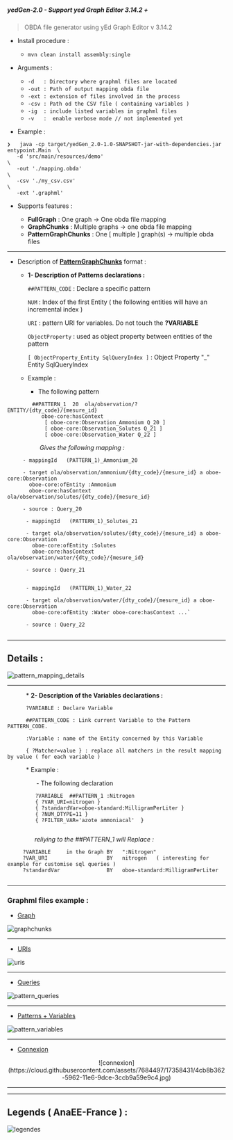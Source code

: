 <h5>yedGen-2.0 - Support yed Graph Editor 3.14.2 +</h5>

 > OBDA file generator using yEd Graph Editor v 3.14.2

- Install procedure :

   - ` mvn clean install assembly:single `

- Arguments :
 
   - `-d   : Directory where graphml files are located `
   - `-out : Path of output mapping obda file `
   - `-ext : extension of files involved in the process `
   - `-csv : Path od the CSV file ( containing variables )`
   - `-ig  : include listed variables in graphml files`
   - `-v   :  enable verbose mode // not implemented yet`   
   

- Example :

```
❯   java -cp target/yedGen_2.0-1.0-SNAPSHOT-jar-with-dependencies.jar entypoint.Main  \
   -d 'src/main/resources/demo'                                                       \
   -out './mapping.obda'                                                              \
   -csv './my_csv.csv'                                                                \
   -ext '.graphml'
```

- Supports features :

   - **FullGraph** : One graph -> One obda file mapping
   - **GraphChunks** : Multiple graphs -> one obda file mapping
   - **PatternGraphChunks** : One [ multiple ] graph(s) -> multiple obda files
 
----------------------------------------------------------------------------------

- Description of [**PatternGraphChunks**]( https://github.com/rac021/yedGen/blob/master/README.md#graphml-files-example-) format :

   *  **1- Description of Patterns declarations :**
   
      `##PATTERN_CODE` : Declare a specific pattern

      `NUM` : Index of the first Entity ( the following entities will have an incremental index )
      
      `URI` : pattern URI for variables. Do not touch the **?VARIABLE**
      
      `ObjectProperty` : used as object property between entities of the pattern
      
      `[ ObjectProperty_Entity SqlQueryIndex ]` : Object Property "_" Entity SqlQueryIndex

   * Example :

      - The following pattern 
   
```
        ##PATTERN_1  20  ola/observation/?ENTITY/{dty_code}/{mesure_id} 
           oboe-core:hasContext 
            [ oboe-core:Observation_Ammonium Q_20 ] 
            [ oboe-core:Observation_Solutes Q_21 ] 
            [ oboe-core:Observation_Water Q_22 ]

```  

 &nbsp;&nbsp;&nbsp;&nbsp;&nbsp;&nbsp;&nbsp;&nbsp;
 &nbsp;&nbsp;&nbsp;&nbsp;&nbsp;&nbsp;&nbsp;&nbsp;&nbsp;
 *Gives the following mapping :*
         
 
 ```
      - mappingId	(PATTERN_1)_Ammonium_20
      
      - target ola/observation/ammonium/{dty_code}/{mesure_id} a oboe-core:Observation 
        oboe-core:ofEntity :Ammonium 
        oboe-core:hasContext ola/observation/solutes/{dty_code}/{mesure_id}
      
      - source : Query_20
```  

```  
      - mappingId	(PATTERN_1)_Solutes_21
      
      - target ola/observation/solutes/{dty_code}/{mesure_id} a oboe-core:Observation
        oboe-core:ofEntity :Solutes 
        oboe-core:hasContext ola/observation/water/{dty_code}/{mesure_id}
      
      - source : Query_21
   
```

```  
      - mappingId	(PATTERN_1)_Water_22
      
      - target ola/observation/water/{dty_code}/{mesure_id} a oboe-core:Observation 
        oboe-core:ofEntity :Water oboe-core:hasContext ...`
      
      - source : Query_22
   
```  
   
----------------------------------------------------------------------------------------

## Details : 

![pattern_mapping_details](https://cloud.githubusercontent.com/assets/7684497/19231617/5297477c-8edb-11e6-8216-4508e91044d9.png)

----------------------------------------------------------------------------------------

&nbsp;&nbsp;&nbsp;&nbsp;&nbsp;&nbsp; &nbsp;&nbsp;&nbsp; *  **2- Description of the Variables declarations :**
   
          ?VARIABLE : Declare Variable
   
          ##PATTERN_CODE : Link current Variable to the Pattern PATTERN_CODE.
        
          :Variable : name of the Entity concerned by this Variable
         
          { ?Matcher=value } : replace all matchers in the result mapping by value ( for each variable )
   

   &nbsp;&nbsp;&nbsp;&nbsp;&nbsp;&nbsp;&nbsp;&nbsp;&nbsp;&nbsp; * Example :

   &nbsp;&nbsp;&nbsp;&nbsp;&nbsp;&nbsp;&nbsp;&nbsp;&nbsp;&nbsp;&nbsp;&nbsp;&nbsp;&nbsp;&nbsp;&nbsp; - The following declaration 

```  
         ?VARIABLE  ##PATTERN_1 :Nitrogen 
         { ?VAR_URI=nitrogen } 
         { ?standardVar=oboe-standard:MilligramPerLiter } 
         { ?NUM_DTYPE=11 } 
         { ?FILTER_VAR='azote ammoniacal'  } 
      
```  


 &nbsp;&nbsp;&nbsp;&nbsp;&nbsp;&nbsp;&nbsp;&nbsp;
 &nbsp;&nbsp;&nbsp;&nbsp;&nbsp;&nbsp; *reliying to the ##PATTERN_1 will Replace :*

   ```  
        ?VARIABLE     in the Graph BY   ":Nitrogen"
        ?VAR_URI                   BY   nitrogen   ( interesting for example for customise sql queries )
        ?standardVar               BY   oboe-standard:MilligramPerLiter
    
``` 

----------------------------------------------------------------------------------


### Graphml files example :
 
   - [Graph](https://github.com/rac021/yedGen/blob/master/src/main/resources/ola_mapping/patternGraphChunks/byCategory/physicochimie/physicochimie_sub_01.graphml)

![graphchunks](https://cloud.githubusercontent.com/assets/7684497/17357917/617c5234-595f-11e6-8b72-5f0ee9615828.jpg)

----------------------------------------------------------------------------------

   - [URIs](https://github.com/rac021/yedGen/blob/master/src/main/resources/ola_mapping/patternGraphChunks/byCategory/physicochimie/physicochimie_sub_01.graphml)

![uris](https://cloud.githubusercontent.com/assets/7684497/17358066/27b5ed2a-5960-11e6-887f-3b2cb5641e4f.jpg)

----------------------------------------------------------------------------------

   - [Queries](https://github.com/rac021/yedGen/blob/master/src/main/resources/ola_mapping/patternGraphChunks/byCategory/physicochimie/physicochimie_sub_01.graphml)

![pattern_queries](https://cloud.githubusercontent.com/assets/7684497/17855399/d4be1c3c-6878-11e6-969a-f98deb9c0005.png)

----------------------------------------------------------------------------------

   - [Patterns + Variables](https://github.com/rac021/yedGen/blob/master/src/main/resources/ola_mapping/patternGraphChunks/byCategory/physicochimie/physicochimie_sub_01.graphml)

![pattern_variables](https://cloud.githubusercontent.com/assets/7684497/19230055/71977920-8ed2-11e6-9e9a-da0405c3e763.png)

----------------------------------------------------------------------------------

   - [Connexion](https://github.com/rac021/yedGen/blob/master/src/main/resources/ola_mapping/patternGraphChunks/connexion/connexion.graphml)
<p align="center">
![connexion](https://cloud.githubusercontent.com/assets/7684497/17358431/4cb8b362-5962-11e6-9dce-3ccb9a59e9c4.jpg)
</p>


----------------------------------------------------------------------------------
----------------------------------------------------------------------------------

## Legends ( AnaEE-France ) :

![legendes](https://cloud.githubusercontent.com/assets/7684497/17859538/4de12508-688a-11e6-9c00-f1d625fa0fe3.png)



